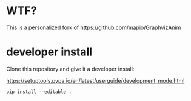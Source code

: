 # WTF?

This is a personalized fork of https://github.com/mapio/GraphvizAnim

# developer install

Clone this repository and give it a developer install:

https://setuptools.pypa.io/en/latest/userguide/development_mode.html

```
pip install --editable .
```
